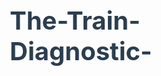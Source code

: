 # The-Train-Diagnostic-
<!DOCTYPE html>
<html lang="en">
<head>
    <meta charset="UTF-8">
    <meta name="viewport" content="width=device-width, initial-scale=1.0">
    <title>THE TRAIN Business Focus Diagnostic</title>
    <style>
        * {
            margin: 0;
            padding: 0;
            box-sizing: border-box;
        }
        
        body {
            font-family: 'Arial', sans-serif;
            line-height: 1.6;
            color: #333;
            background: linear-gradient(135deg, #667eea 0%, #764ba2 100%);
            min-height: 100vh;
            display: flex;
            align-items: center;
            justify-content: center;
        }
        
        .container {
            max-width: 600px;
            background: white;
            padding: 40px;
            border-radius: 15px;
            box-shadow: 0 20px 40px rgba(0,0,0,0.1);
            text-align: center;
            margin: 20px;
        }
        
        .train-icon {
            font-size: 4rem;
            margin-bottom: 20px;
            animation: moveRight 2s ease-in-out infinite alternate;
        }
        
        @keyframes moveRight {
            0% { transform: translateX(-10px); }
            100% { transform: translateX(10px); }
        }
        
        h1 {
            color: #2c3e50;
            margin-bottom: 10px;
            font-size: 2.5rem;
            font-weight: bold;
        }
        
        .subtitle {
            color: #7f8c8d;
            font-size: 1.2rem;
            margin-bottom: 30px;
        }
        
        .benefits {
            text-align: left;
            margin: 30px 0;
            background: #f8f9fa;
            padding: 25px;
            border-radius: 10px;
            border-left: 5px solid #667eea;
        }
        
        .benefits h3 {
            color: #2c3e50;
            margin-bottom: 15px;
        }
        
        .benefits ul {
            list-style: none;
        }
        
        .benefits li {
            margin: 10px 0;
            position: relative;
            padding-left: 25px;
        }
        
        .benefits li:before {
            content: '✅';
            position: absolute;
            left: 0;
        }
        
        .form-group {
            margin: 20px 0;
            text-align: left;
        }
        
        label {
            display: block;
            margin-bottom: 8px;
            font-weight: bold;
            color: #2c3e50;
        }
        
        input[type="email"], input[type="text"] {
            width: 100%;
            padding: 15px;
            border: 2px solid #e1e8ed;
            border-radius: 8px;
            font-size: 16px;
            transition: border-color 0.3s ease;
        }
        
        input[type="email"]:focus, input[type="text"]:focus {
            outline: none;
            border-color: #667eea;
            box-shadow: 0 0 0 3px rgba(102, 126, 234, 0.1);
        }
        
        .cta-button {
            background: linear-gradient(135deg, #667eea 0%, #764ba2 100%);
            color: white;
            padding: 18px 40px;
            border: none;
            border-radius: 50px;
            font-size: 18px;
            font-weight: bold;
            cursor: pointer;
            width: 100%;
            margin-top: 20px;
            transition: transform 0.3s ease, box-shadow 0.3s ease;
        }
        
        .cta-button:hover {
            transform: translateY(-3px);
            box-shadow: 0 10px 25px rgba(102, 126, 234, 0.3);
        }
        
        .coach-info {
            margin-top: 30px;
            padding-top: 20px;
            border-top: 1px solid #e1e8ed;
            color: #7f8c8d;
            font-size: 14px;
        }
        
        .trust-badges {
            display: flex;
            justify-content: space-around;
            margin: 20px 0;
            flex-wrap: wrap;
        }
        
        .badge {
            background: #667eea;
            color: white;
            padding: 8px 15px;
            border-radius: 20px;
            font-size: 12px;
            margin: 5px;
        }
    </style>
</head>
<body>
    <div class="container">
        <div class="train-icon">🚂</div>
        
        <h1>THE TRAIN</h1>
        <p class="subtitle">Business Focus Diagnostic</p>
        
        <div class="benefits">
            <h3>Get Crystal Clear On Your Business in 15 Minutes</h3>
            <ul>
                <li>Discover exactly what's causing your business confusion</li>
                <li>Get your personalized clarity score</li>
                <li>Receive a 90-day action plan to focus your growth</li>
                <li>Learn the 3-pillar framework used by 100+ successful entrepreneurs</li>
                <li>Stop wasting time and money on scattered strategies</li>
            </ul>
        </div>
        
        <div class="trust-badges">
            <span class="badge">📈 100+ Businesses Helped</span>
            <span class="badge">⚡ 15-Min Diagnostic</span>
            <span class="badge">🎯 Instant Results</span>
        </div>
        
        <form action="YOUR_GOOGLE_FORM_URL_HERE" method="POST" target="_blank">
            <div class="form-group">
                <label for="firstName">First Name</label>
                <input type="text" name="entry.XXXXXXXXX" required placeholder="Enter your first name">
            </div>
            
            <div class="form-group">
                <label for="email">Email Address</label>
                <input type="email" name="entry.YYYYYYYYY" required placeholder="Enter your email address">
            </div>
            
            <button type="submit" class="cta-button">
                🚂 GET MY FREE DIAGNOSTIC NOW
            </button>
        </form>
        
        <div class="coach-info">
            <strong>Coach Prince Nwaribe</strong><br>
            Business Clarity Expert & Founder of THE TRAIN<br>
            <em>"Helping Business Owners Get From Confusion to Clarity to Cash"</em>
        </div>
    </div>
    
    <script>
        document.querySelector('form').addEventListener('submit', function() {
            setTimeout(function() {
                alert('Thanks! Check your email for THE TRAIN Business Focus Diagnostic. We\'ll be in touch soon!');
            }, 1000);
        });
    </script>
</body>
</html>
